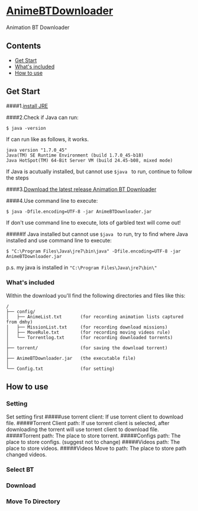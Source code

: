 # [AnimeBTDownloader](https://github.com/blake31113/AnimeBTDownloader)

Animation BT Downloader

## Contents
 - [Get Start](#get-start)
 - [What's included](#whats-included)
 - [How to use](#how-to-use)
 

## Get Start

####1.[install JRE](http://java.com/zh_TW/download/)

####2.Check if Java can run:

    $ java -version
    
If can run like as follows, it works.

    
```
java version "1.7.0_45"
Java(TM) SE Runtime Environment (build 1.7.0_45-b18)
Java HotSpot(TM) 64-Bit Server VM (build 24.45-b08, mixed mode)
```
If Java is acutually installed, but cannot use `$java ` to run, continue to follow the steps 


####3.[Download the latest release Animation BT Downloader](https://github.com/blake31113/AnimeBTDownloader/raw/master/AnimeBTDownloader_ver1.0.0.zip)

####4.Use command line to execute:

    $ java -Dfile.encoding=UTF-8 -jar AnimeBTDownloader.jar

If don't use command line to execute, lots of garbled text will come out!

#####If Java installed but cannot use `$java ` to run, try to find where Java installed and use command line to execute:

    $ "C:\Program Files\Java\jre7\bin\java" -Dfile.encoding=UTF-8 -jar AnimeBTDownloader.jar

p.s. my java is installed in `"C:\Program Files\Java\jre7\bin\"`

### What's included
Within the download you'll find the following directories and files like this:

```
/
├── config/
│   ├── AnimeList.txt       (for recording animation lists captured from dmhy)
│   ├── MissionList.txt     (for recording download missions)
│   ├── MoveRule.txt        (for recording moving videos rule)
│   └── Torrentlog.txt      (for recording downloaded torrents)
│
├── torrent/                (for saving the download torrent)
│   
├── AnimeBTDownloader.jar   (the executable file)
│
└── Config.txt              (for setting)
```
## How to use

### Setting
Set setting first
#####use torrent client:
If use torrent client to download file.
#####Torrent Client path:
If use torrent client is selected, after downloading the torrent will use torrent client to download file.
#####Torrent path:
The place to store torrent.
#####Configs path:
The place to store configs. (suggest not to change)
#####Videos path:
The place to store videos.
#####Videos Move to path:
The place to store path changed videos.

### Select BT
### Download
### Move To Directory
